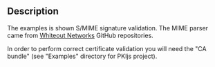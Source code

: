 ## Description

The examples is shown S/MIME signature validation. The MIME parser came from [Whiteout Networks](https://github.com/whiteout-io) GitHub repositories.

In order to perform correct certificate validation you will need the "CA bundle" (see "Examples" directory for PKIjs project).